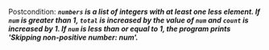 Postcondition: ***`numbers` is a list of integers with at least one less element. If `num` is greater than 1, `total` is increased by the value of `num` and `count` is increased by 1. If `num` is less than or equal to 1, the program prints 'Skipping non-positive number: num'.***